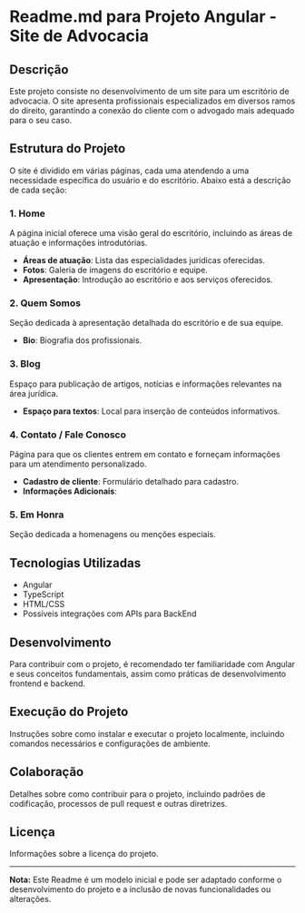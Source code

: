 # Readme.md para Projeto Angular - Site de Advocacia

## Descrição
Este projeto consiste no desenvolvimento de um site para um escritório de advocacia. O site apresenta profissionais especializados em diversos ramos do direito, garantindo a conexão do cliente com o advogado mais adequado para o seu caso.

## Estrutura do Projeto

O site é dividido em várias páginas, cada uma atendendo a uma necessidade específica do usuário e do escritório. Abaixo está a descrição de cada seção:

### 1. Home
A página inicial oferece uma visão geral do escritório, incluindo as áreas de atuação e informações introdutórias.

   - **Áreas de atuação**: Lista das especialidades jurídicas oferecidas.
   - **Fotos**: Galeria de imagens do escritório e equipe.
   - **Apresentação**: Introdução ao escritório e aos serviços oferecidos.


### 2. Quem Somos
Seção dedicada à apresentação detalhada do escritório e de sua equipe.

   - **Bio**: Biografia dos profissionais.

### 3. Blog
Espaço para publicação de artigos, notícias e informações relevantes na área jurídica.

   - **Espaço para textos**: Local para inserção de conteúdos informativos.

### 4. Contato / Fale Conosco
Página para que os clientes entrem em contato e forneçam informações para um atendimento personalizado.

   - **Cadastro de cliente**: Formulário detalhado para cadastro.
   - **Informações Adicionais**:


### 5. Em Honra
Seção dedicada a homenagens ou menções especiais.

## Tecnologias Utilizadas
- Angular
- TypeScript
- HTML/CSS
- Possíveis integrações com APIs para BackEnd

## Desenvolvimento
Para contribuir com o projeto, é recomendado ter familiaridade com Angular e seus conceitos fundamentais, assim como práticas de desenvolvimento frontend e backend.

## Execução do Projeto
Instruções sobre como instalar e executar o projeto localmente, incluindo comandos necessários e configurações de ambiente.

## Colaboração
Detalhes sobre como contribuir para o projeto, incluindo padrões de codificação, processos de pull request e outras diretrizes.

## Licença
Informações sobre a licença do projeto.

---

**Nota:** Este Readme é um modelo inicial e pode ser adaptado conforme o desenvolvimento do projeto e a inclusão de novas funcionalidades ou alterações.
